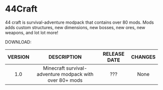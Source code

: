# 44Craft

44 craft is survival-adventure modpack that contains over 80 mods. Mods adds custom structures, new dimensions, new bosses, new ores, new weapons, and lot lot more!


DOWNLOAD: 

| **VERSION** 	| **DESCRIPTION** 	| **RELEASE DATE** 	| **CHANGES** 	|
|:---:	|:---:	|:---:	|:---:	|
| 1.0 	| Minecraft survival-adventure modpack with over 80+ mods 	| ??? 	| None 	|
